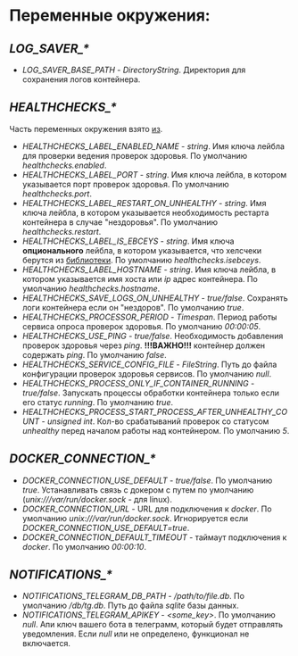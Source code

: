 # Переменные окружения:

## *LOG_SAVER_\**

* *LOG_SAVER_BASE_PATH* - *DirectoryString*. Директория для сохранения логов контейнера.

## *HEALTHCHECKS_\**

Часть переменных окружения взято [из](https://github.com/EBCEYS/EBCEYS.ContainersEnvironment?tab=readme-ov-file#healthchecks).

* *HEALTHCHECKS_LABEL_ENABLED_NAME* - *string*. Имя ключа лейбла для проверки ведения проверок здоровья. По умолчанию *healthchecks.enabled*.
* *HEALTHCHECKS_LABEL_PORT* - *string*. Имя ключа лейбла, в котором указывается порт проверок здоровья. По умолчанию *healthchecks.port*.
* *HEALTHCHECKS_LABEL_RESTART_ON_UNHEALTHY* - *string*. Имя ключа лейбла, в котором указывается необходимость рестарта контейнера в случае "нездоровья". По умолчанию *healthchecks.restart*.
* *HEALTHCHECKS_LABEL_IS_EBCEYS* - *string*. Имя ключа **опционального** лейбла, в котором указывается, что хелсчеки берутся из [библиотеки](https://github.com/EBCEYS/EBCEYS.ContainersEnvironment). По умолчанию *healthchecks.isebceys*.
* *HEALTHCHECKS_LABEL_HOSTNAME* - *string*. Имя ключа лейбла, в котором указывается имя хоста или *ip* адрес контейнера. По умолчанию *healthchecks.hostname*.
* *HEALTHCHECKS_SAVE_LOGS_ON_UNHEALTHY* - *true/false*. Сохранять логи контейнера если он "нездоров". По умолчанию *true*.
* *HEALTHCHECKS_PROCESSOR_PERIOD* - *Timespan*. Период работы сервиса опроса проверок здоровья. По умолчанию *00:00:05*.
* *HEALTHCHECKS_USE_PING* - *true/false*. Необходимость добавления проверок здоровья через *ping*. **!!!ВАЖНО!!!** контейнер должен содержать *ping*. По умолчанию *false*.
* *HEALTHCHECKS_SERVICE_CONFIG_FILE* - *FileString*. Путь до файла конфигурации проверок здоровья сервисов. По умолчанию *null*.
* *HEALTHCHECKS_PROCESS_ONLY_IF_CONTAINER_RUNNING* - *true/false*. Запускать процессы обработки контейнера только если его статус *running*. По умолчанию *true*.
* *HEALTHCHECKS_PROCESS_START_PROCESS_AFTER_UNHEALTHY_COUNT* - *unsigned int*. Кол-во срабатываний проверок со статусом *unhealthy* перед началом работы над контейнером. По умолчанию *5*.

## *DOCKER_CONNECTION_\**

* *DOCKER_CONNECTION_USE_DEFAULT* - *true/false*. По умолчанию *true*. Устанавливать связь с докером с путем по умолчанию (*unix:///var/run/docker.sock* - для linux).
* *DOCKER_CONNECTION_URL* - URL для подключения к *docker*. По умолчанию *unix:///var/run/docker.sock*. Игнорируется если *DOCKER_CONNECTION_USE_DEFAULT=true*.
* *DOCKER_CONNECTION_DEFAULT_TIMEOUT* - таймаут подключения к *docker*. По умолчанию *00:00:10*.

## *NOTIFICATIONS_\**

* *NOTIFICATIONS_TELEGRAM_DB_PATH* - */path/to/file.db*. По умолчанию */db/tg.db*. Путь до файла *sqlite* базы данных.
* *NOTIFICATIONS_TELEGRAM_APIKEY* - *<some_key>*. По умолчанию *null*. Апи ключ вашего бота в телеграмм, который будет отправлять уведомления. Если *null* или не определено, функционал не включается.